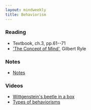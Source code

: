 ```yaml
---
layout: mindweekly
title: Behaviorism
---
```


### Reading
+ Textbook, ch.3, pp.61--71
+ ['The Concept of Mind'](Ryle.pdf), Gilbert Ryle

### Notes
+ [Notes](notes)

### Videos
+ [Wittgenstein's beetle in a box](https://www.youtube.com/watch?v=x86hLtOkou8)
+ [Types of behaviorisms](https://www.youtube.com/watch?v=gEVQQp3gwX0)




